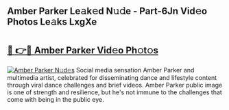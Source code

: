 ## Amber Parker Le𝚊k𝚎d N𝚞𝚍e - Part-6Jn Vid𝚎o Photos Le𝚊ks LxgXe

# <h2><a href="http://fbe50v.evod.top/?m=Amber+Parker">🔗 👉🔴 Amber Parker Vid𝚎o Ph𝚘t𝚘s</a></h2>

[![Amber Parker N𝚞d𝚎s](https://i.imgur.com/8V9OHl7.gif)](http://fbe50v.evod.top/?m=Amber+Parker)
Social media sensation Amber Parker and multimedia artist, celebrated for disseminating dance and lifestyle content through viral dance challenges and brief videos. Amber Parker public image is one of strength and resilience, but he's not immune to the challenges that come with being in the public eye. 

